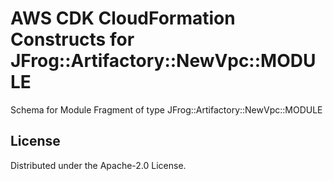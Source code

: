 # AWS CDK CloudFormation Constructs for JFrog::Artifactory::NewVpc::MODULE

Schema for Module Fragment of type JFrog::Artifactory::NewVpc::MODULE
## License

Distributed under the Apache-2.0 License.